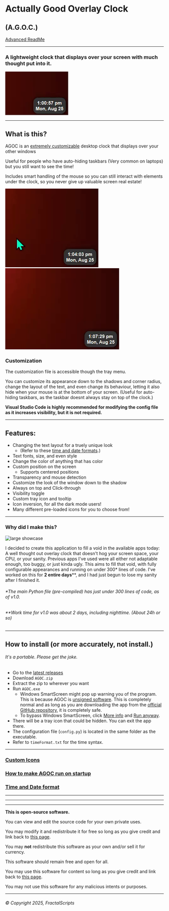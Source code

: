 # Actually Good Overlay Clock
## (A.G.O.C.)
[Advanced ReadMe](https://github.com/FractalScripts/actually-good-overlay-clock/blob/main/README_ADVANCED.md)

---
### A lightweight clock that displays over your screen with much thought put into it.
![showcase](./gallery/showcase.gif)

---
## What is this?
AGOC is an <ins>extremely customizable</ins> desktop clock that displays over your other windows

Useful for people who have auto-hiding taskbars (Very common on laptops) but you still want to see the time!

Includes smart handling of the mouse so you can still interact with elements under the clock, so you never give up valuable screen real estate!

![clickthrough showcase](./gallery/showcase_clickthrough.gif)  ![autohide showcase](./gallery/showcase_autohide.gif)

### Customization
The customization file is accessible though the tray menu.

You can customize its appearance down to the shadows and corner radius, change the layout of the text, and even change its behaviour, letting it also hide when your mouse is at the bottom of your screen. (Useful for auto-hiding taskbars, as the taskbar doesnt always stay on top of the clock.)

**Visual Studio Code is highly recommended for modifying the config file as it increases visibility, but it is not required.**

---
## Features:
- Changing the text layout for a truely unique look
  - (Refer to these [time and date formats](https://github.com/FractalScripts/actually-good-overlay-clock/blob/main/README_ADVANCED.md#time-and-date-format).)
- Text fonts, size, and even style
- Change the color of anything that has color
- Custom position on the screen
  - Supports centered positions
- Transparency and mouse detection
- Customize the look of the window down to the shadow
- Always on top and Click-through
- Visibility toggle
- Custom tray icon and tooltip
- Icon inversion, for all the dark mode users!
- Many different pre-loaded icons for you to choose from!

---
### Why did I make this?
![large showcase](./gallery/showcase_small.gif)

I decided to create this application to fill a void in the available apps today: A well thought out overlay clock that doesn't hog your screen space, your CPU, or your sanity.
Previous apps I've used were all either not adaptable enough, too buggy, or just kinda ugly.
This aims to fill that void, with fully configurable appearances and running on under 300\* lines of code.
I've worked on this for **2 entire days**\*\*, and I had just begun to lose my sanity after I finished it.
###### \*The main Python file (pre-compiled) has just under 300 lines of code, as of v1.0.
###### \*\*Work time for v1.0 was about 2 days, including nighttime. (About 24h or so)

---
## How to install (or more accurately, not install.)
###### It's a portable. Please get the joke.

- Go to the [latest releases](https://github.com/FractalScripts/actually-good-overlay-clock/releases)
- Download `AGOC.zip`
- Extract the zip to wherever you want
- Run `AGOC.exe`
  - Windows SmartScreen might pop up warning you of the program. This is because AGOC is <ins>unsigned software</ins>. This is completely normal and as long as you are downloading the app from the [official GitHub repository](https://github.com/FractalScripts/actually-good-overlay-clock), it is completely safe.
  - To bypass Windows SmartScreen, click <ins>More info</ins> and <ins>Run anyway</ins>.
- There will be a tray icon that could be hidden. You can exit the app there.
- The configuration file (`config.py`) is located in the same folder as the executable.
- Refer to `timeFormat.txt` for the time syntax.

---
### [Custom Icons](https://github.com/FractalScripts/actually-good-overlay-clock/blob/main/README_ADVANCED.md#custom-icons)

### [How to make AGOC run on startup](https://github.com/FractalScripts/actually-good-overlay-clock/blob/main/README_ADVANCED.md#how-to-make-agoc-run-on-startup)

### [Time and Date format](https://github.com/FractalScripts/actually-good-overlay-clock/blob/main/README_ADVANCED.md#time-and-date-format)

---
---
---
**This is open-source software.**

You can view and edit the source code for your own private uses.

You may modify it and redistribute it for free so long as you give credit and link back to [this page](https://github.com/FractalScripts/actually-good-overlay-clock).

You may **not** redistribute this software as your own and/or sell it for currency.

This software should remain free and open for all.

You may use this software for content so long as you give credit and link back to [this page](https://github.com/FractalScripts/actually-good-overlay-clock).

You may not use this software for any malicious intents or purposes.

---
###### © Copyright 2025, FractalScripts
